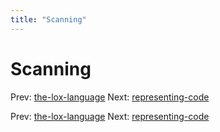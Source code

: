 ```yaml
---
title: "Scanning"
---
```


# Scanning

Prev: [the-lox-language](the-lox-language.md)
Next: [representing-code](representing-code.md)

Prev: [the-lox-language](the-lox-language.md)
Next: [representing-code](representing-code.md)
